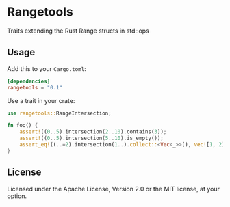 # Rangetools

Traits extending the Rust Range structs in std::ops

## Usage

Add this to your `Cargo.toml`:

```toml
[dependencies]
rangetools = "0.1"
```

Use a trait in your crate:

```rust
use rangetools::RangeIntersection;

fn foo() {
    assert!((0..5).intersection(2..10).contains(3));
    assert!((0..5).intersection(5..10).is_empty());
    assert_eq!((..=2).intersection(1..).collect::<Vec<_>>(), vec![1, 2]);
}
```

## License

Licensed under the Apache License, Version 2.0 or the MIT license, at your option.
